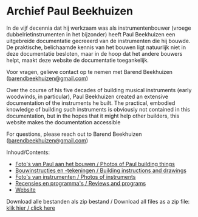 # Archief Paul Beekhuizen

In de vijf decennia dat hij werkzaam was als instrumentenbouwer (vroege dubbelrietinstrumenten in het bijzonder) heeft Paul Beekhuizen een uitgebreide documentatie gecreeerd van de instrumenten die hij bouwde. 
De praktische, belichaamde kennis van het bouwen ligt natuurlijk niet in deze documentatie besloten, maar in de hoop dat het andere bouwers helpt, maakt deze website de documentatie toegankelijk.

Voor vragen, gelieve contact op te nemen met Barend Beekhuizen (barendbeekhuizen@gmail.com)

Over the course of his five decades of building musical instruments (early woodwinds, in particular), Paul Beekhuizen created an extensive documentation of the instruments he built. 
The practical, embodied knowledge of building such instruments is obviously not contained in this documentation, but in the hopes that it might help other builders, this website makes the documentation accessible

For questions, please reach out to Barend Beekhuizen (barendbeekhuizen@gmail.com)

Inhoud/Contents:
* [Foto's van Paul aan het bouwen / Photos of Paul building things](https://github.com/dnrb/paul-beekhuizen/blob/main/bouwfotos/)
* [Bouwinstructies en -tekeningen / Building instructions and drawings](https://github.com/dnrb/paul-beekhuizen/blob/main/bouwinstructies/)
* [Foto's van instrumenten / Photos of instruments](https://github.com/dnrb/paul-beekhuizen/blob/main/instrumenten/)
* [Recensies en programma's / Reviews and programs](https://github.com/dnrb/paul-beekhuizen/blob/main/recensies_programmas/)
* [Website](https://github.com/dnrb/paul-beekhuizen/blob/main/website/www/)

Download alle bestanden als zip bestand / Download all files as a zip file: [klik hier / click here](https://github.com/dnrb/paul-beekhuizen/archive/refs/heads/main.zip)
